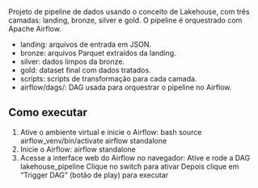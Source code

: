 Projeto de pipeline de dados usando o conceito de Lakehouse, com três camadas: landing, bronze, silver e gold. O pipeline é orquestrado com Apache Airflow.


- landing: arquivos de entrada em JSON.
- bronze: arquivos Parquet extraídos da landing.
- silver: dados limpos da bronze.
- gold: dataset final com dados tratados.
- scripts: scripts de transformação para cada camada.
- airflow/dags/: DAG usada para orquestrar o pipeline no Airflow.

## Como executar

1. Ative o ambiente virtual e inicie o Airflow:
   bash
   source airflow_venv/bin/activate
   airflow standalone
2. Inicie o Airflow:
   airflow standalone
3. Acesse a interface web do Airflow no navegador:
   Ative e rode a DAG lakehouse_pipeline
   Clique no switch para ativar
   Depois clique em “Trigger DAG” (botão de play) para executar
